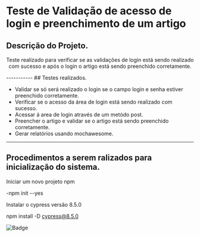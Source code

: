 ﻿# Teste de Validação de acesso de login e preenchimento de um artigo
 
## Descrição do Projeto.
<p align="center">Teste realizado para verificar se as validações de login está sendo realizado com sucesso e após o login o artigo está sendo preenchido corretamente. </p>
-----------
## Testes realizados.

- Validar se só será realizado o login se o campo login e senha estiver preenchido corretamente.
- Verificar se o acesso da área de login está sendo realizado com sucesso.
- Acessar á area de login através de um metódo post.
- Preencher o artigo e validar se o artigo está sendo preenchido corretamente.
- Gerar relatórios usando mochawesome.
-----------
## Procedimentos a serem ralizados para inicialização do sistema.
Iniciar um novo projeto npm

-npm init --yes

Instalar o cypress versão  8.5.0

npm install -D cypress@8.5.0

![Badge](https://img.shields.io/static/v1?label=cypress&message=v8.5.0&color=7159c1&style=for-the-badge&logo=GHOST)

